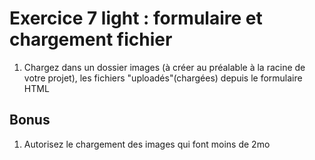 # Exercice 7 light : formulaire et chargement fichier

1. Chargez dans un dossier images (à créer au préalable à la racine de votre projet), les fichiers "uploadés"(chargées) depuis le formulaire HTML

## Bonus

1. Autorisez le chargement des images qui font moins de 2mo